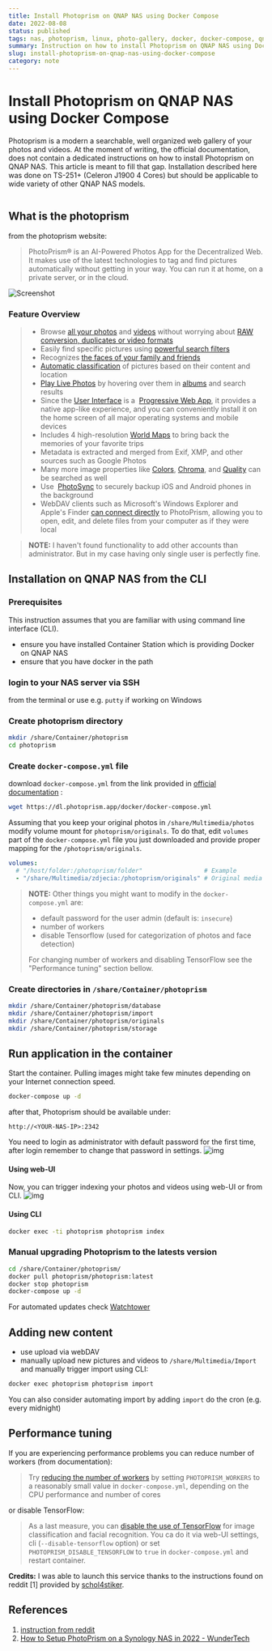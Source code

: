 ```yaml
---
title: Install Photoprism on QNAP NAS using Docker Compose
date: 2022-08-08
status: published
tags: nas, photoprism, linux, photo-gallery, docker, docker-compose, qnap
summary: Instruction on how to install Photoprism on QNAP NAS using Docker Compose
slug: install-photoprism-on-qnap-nas-using-docker-compose
category: note
---
```


# Install Photoprism on QNAP NAS using Docker Compose

Photoprism is a modern a searchable, well organized web gallery of your photos and videos. At the moment of writing, the official documentation, does not contain a dedicated instructions on  how to install Photoprism on QNAP NAS. This article is meant to fill that gap.
Installation described here was done on TS-251+ (Celeron J1900 4 Cores) but should be applicable to wide variety of other QNAP NAS models.
```toc
```

## What is the photoprism
from the photoprism website:

>PhotoPrism® is an AI-Powered Photos App for the Decentralized Web. It makes use of the latest technologies to tag and find pictures automatically without getting in your way. You can run it at home, on a private server, or in the cloud.

![Screenshot](https://docs.photoprism.app/img/preview.jpg)

### Feature Overview
>
>-   Browse [all your photos](https://docs.photoprism.app/user-guide/organize/browse/) and [videos](https://try.photoprism.app/videos) without worrying about [RAW conversion, duplicates or video formats](https://docs.photoprism.app/user-guide/settings/library/)
>-   Easily find specific pictures using [powerful search filters](https://try.photoprism.app/browse?view=cards&q=flower%20color%3Ared)
>-   Recognizes [the faces of your family and friends](https://try.photoprism.app/people)
>-   [Automatic classification](https://try.photoprism.app/labels) of pictures based on their content and location
>-   [Play Live Photos](https://try.photoprism.app/browse?view=cards&q=type%3Alive) by hovering over them in [albums](https://try.photoprism.app/albums) and search results
>-   Since the [User Interface](https://try.photoprism.app/) is a  [Progressive Web App](https://developer.mozilla.org/en-US/docs/Web/Progressive_web_apps), it provides a native app-like experience, and you can conveniently install it on the home screen of all major operating systems and mobile devices
>-   Includes 4 high-resolution [World Maps](https://try.photoprism.app/places) to bring back the memories of your favorite trips
>-   Metadata is extracted and merged from Exif, XMP, and other sources such as Google Photos
>-   Many more image properties like [Colors](https://try.photoprism.app/browse?view=cards&q=color:red), [Chroma](https://try.photoprism.app/browse?view=cards&q=mono%3Atrue), and [Quality](https://try.photoprism.app/review) can be searched as well
>-   Use  [PhotoSync](https://link.photoprism.app/photosync) to securely backup iOS and Android phones in the background
>-   WebDAV clients such as Microsoft's Windows Explorer and Apple's Finder [can connect directly](https://docs.photoprism.app/user-guide/sync/webdav/) to PhotoPrism, allowing you to open, edit, and delete files from your computer as if they were local

> **NOTE:** I haven't found functionality to add other accounts than administrator. But in my case having only single user is perfectly fine. 


## Installation on QNAP NAS from the CLI
### Prerequisites

This instruction assumes that you are familiar with using command line interface (CLI).

- ensure you have installed Container Station which is providing Docker on QNAP NAS
- ensure that you have docker in the path

### login to your NAS server via SSH
from the terminal or use e.g. `putty` if working on Windows

### Create photoprism directory
```sh
mkdir /share/Container/photoprism
cd photoprism
```

### Create `docker-compose.yml` file
download `docker-compose.yml` from the link provided in [official documentation](https://docs.photoprism.app/getting-started/docker-compose/) :

```sh
wget https://dl.photoprism.app/docker/docker-compose.yml
```

Assuming that you keep your original photos in `/share/Multimedia/photos` modify volume mount for `photoprism/originals`. To do that, edit `volumes` part of the  `docker-compose.yml` file you just downloaded and provide proper mapping for the `/photoprism/originals`.

```yaml
volumes:
  # "/host/folder:/photoprism/folder"                 # Example
  - "/share/Multimedia/zdjecia:/photoprism/originals" # Original media files 
```

> **NOTE:** Other things you might want to modify in the `docker-compose.yml` are:
> - default password for the user admin (default is: `insecure`)
> - number of workers
> - disable Tensorflow (used for categorization of photos and face detection)
>
> For changing number of workers and disabling TensorFlow see the "Performance tuning" section bellow.


### Create directories in `/share/Container/photoprism`

```sh
mkdir /share/Container/photoprism/database
mkdir /share/Container/photoprism/import
mkdir /share/Container/photoprism/originals
mkdir /share/Container/photoprism/storage
```

## Run application in the container
Start the container. Pulling images might take few minutes depending on your Internet connection speed.

```sh
docker-compose up -d
```

after that, Photoprism should be available under:
```
http://<YOUR-NAS-IP>:2342
```

You need to login as administrator with default password for the first time, after login remember to change that password in settings.
![img](/images/photoprism/photoprism_change_password.png)


#### Using web-UI
Now, you can trigger indexing your photos and videos using web-UI or from CLI.
![img](/images/photoprism/photoprism_indexing.png)

#### Using CLI
```sh
docker exec -ti photoprism photoprism index
```


### Manual upgrading Photoprism to the latests version
```sh
cd /share/Container/photoprism/
docker pull photoprism/photoprism:latest
docker stop photoprism
docker-compose up -d
```
For automated updates check [Watchtower](https://containrrr.dev/watchtower/)

## Adding new content
- use upload via webDAV
- manually upload new pictures and videos to `/share/Multimedia/Import` and manually trigger import using CLI:
```sh
docker exec photoprism photoprism import
```

You can also consider automating import by adding `import` do the cron (e.g. every midnight)

## Performance tuning
If you are experiencing performance problems you can reduce number of workers (from documentation):
> Try [reducing the number of workers](https://docs.photoprism.app/getting-started/config-options/#index-workers) by setting `PHOTOPRISM_WORKERS` to a reasonably small value in `docker-compose.yml`, depending on the CPU performance and number of cores

or disable TensorFlow:

> As a last measure, you can [disable the use of TensorFlow](https://docs.photoprism.app/getting-started/config-options/#feature-flags) for image classification and facial recognition. You ca do it via web-UI settings, cli (`--disable-tensorflow` option) or set `PHOTOPRISM_DISABLE_TENSORFLOW` to `true` in `docker-compose.yml` and restart container.

**Credits:**
I was able to launch this service thanks to the instructions found on reddit [1] provided by [schol4stiker](https://www.reddit.com/user/schol4stiker/).

## References
1. [instruction from reddit](https://www.reddit.com/r/photoprism/comments/vph4ct/comment/ieobj8w/?utm_source=share&utm_medium=web2x&context=3)
2. [How to Setup PhotoPrism on a Synology NAS in 2022 - WunderTech](https://www.wundertech.net/how-to-setup-photoprism-on-a-synology-nas)
